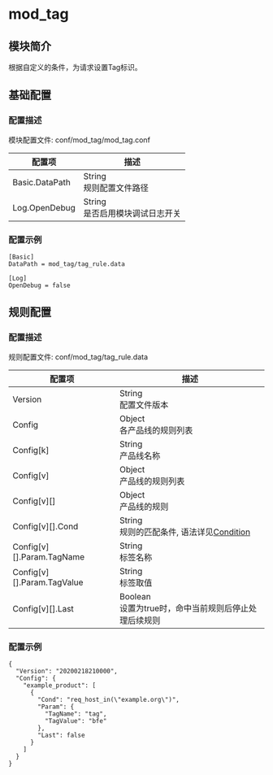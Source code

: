 # mod_tag

## 模块简介 

根据自定义的条件，为请求设置Tag标识。

## 基础配置

### 配置描述
模块配置文件: conf/mod_tag/mod_tag.conf

| 配置项         | 描述                               |
| -------------- | ---------------------------------- |
| Basic.DataPath | String<br>规则配置文件路径         |
| Log.OpenDebug  | String<br>是否启用模块调试日志开关 |

### 配置示例
```
[Basic]
DataPath = mod_tag/tag_rule.data

[Log]
OpenDebug = false
```

## 规则配置

### 配置描述
规则配置文件: conf/mod_tag/tag_rule.data

| 配置项                     | 描述                                         |
| -------------------------- | -------------------------------------------- |
| Version                    | String<br>配置文件版本                       |
| Config                     | Object<br>各产品线的规则列表                 |
| Config[k]                  | String<br>产品线名称                         |
| Config[v]                  | Object<br>产品线的规则列表                   |
| Config[v][]                | Object<br>产品线的规则                       |
| Config[v][].Cond           | String<br>规则的匹配条件, 语法详见[Condition](../../condition/condition_grammar.md) |
| Config[v][].Param.TagName  | String<br>标签名称                           |
| Config[v][].Param.TagValue | String<br>标签取值                           |
| Config[v][].Last           | Boolean<br>设置为true时，命中当前规则后停止处理后续规则 |
  
### 配置示例
```
{
  "Version": "20200218210000",
  "Config": {
    "example_product": [
      {
        "Cond": "req_host_in(\"example.org\")",
        "Param": {
          "TagName": "tag",
          "TagValue": "bfe"
        },
        "Last": false
      }
    ]
  }
}
```
